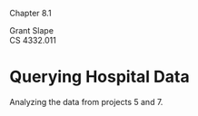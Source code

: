 Chapter 8.1

Grant Slape   
CS 4332.011 

# Querying Hospital Data

Analyzing the data from projects 5 and 7.